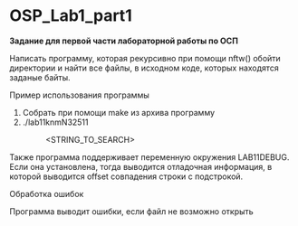 # OSP_Lab1_part1


**Задание для первой части лабораторной работы по ОСП**

Написать программу, которая рекурсивно при помощи nftw() обойти директории и найти все файлы, в исходном коде, которых находятся заданые байты. 




Пример использования программы 
1) Собрать при помощи make из архива программу 
2) ./lab11knmN32511 <DIR> <STRING_TO_SEARCH> 


Также программа поддерживает переменную окружения LAB11DEBUG. Если она установлена, тогда выводится отладочная информация, в которой выводится offset совпадения строки с подстрокой.

Обработка ошибок

Программа выводит ошибки, если файл не возможно открыть

